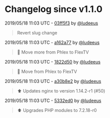 # Changelog since v1.1.0

2019/05/18 11:03 UTC - [03ff5f3](https://github.com/hassio-addons/addon-phlex/commit/03ff5f3b6670d44b1a2991442999a40cc4d21758) by [@ludeeus](https://github.com/ludeeus)
> Revert slug change 

2019/05/18 11:03 UTC - [a162a77](https://github.com/hassio-addons/addon-phlex/commit/a162a772e037c5e2d0c6011411e0c4d9832faeef) by [@ludeeus](https://github.com/ludeeus)
> 🔨 Move more from Phlex to FlexTV 

2019/05/18 11:03 UTC - [1822d50](https://github.com/hassio-addons/addon-phlex/commit/1822d501fa815a78182a94e06eb83ca2a1ff8eb5) by [@ludeeus](https://github.com/ludeeus)
> 🔨 Move from Phlex to FlexTV 

2019/05/18 11:03 UTC - [a30b8e2](https://github.com/hassio-addons/addon-phlex/commit/a30b8e294e3a0802b96eba9fe91673e9ccbbb434) by [@ludeeus](https://github.com/ludeeus)
> :arrow_up: Updates nginx to version 1.14.2-r1 (#50) 

2019/05/18 11:03 UTC - [5332ed0](https://github.com/hassio-addons/addon-phlex/commit/5332ed06a99c824e801b2758b634b3b6f3f6db55) by [@ludeeus](https://github.com/ludeeus)
> ⬆️ Upgrades PHP modules to 7.2.18-r0 

